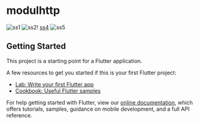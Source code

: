# modulhttp

![ss1](https://user-images.githubusercontent.com/70737655/114346008-ed116900-9b8c-11eb-9b2b-129fb7280e17.jpg)
![ss2](https://user-images.githubusercontent.com/70737655/114346016-f0a4f000-9b8c-11eb-86ef-cbb85409c379.jpg)!
[ss4](https://user-images.githubusercontent.com/70737655/114514986-13570780-9c66-11eb-9802-f0cfd4a9e258.jpg)
![ss5](https://user-images.githubusercontent.com/70737655/114515001-16ea8e80-9c66-11eb-9b5b-6eb95fd13670.jpg)


## Getting Started

This project is a starting point for a Flutter application.

A few resources to get you started if this is your first Flutter project:

- [Lab: Write your first Flutter app](https://flutter.dev/docs/get-started/codelab)
- [Cookbook: Useful Flutter samples](https://flutter.dev/docs/cookbook)

For help getting started with Flutter, view our
[online documentation](https://flutter.dev/docs), which offers tutorials,
samples, guidance on mobile development, and a full API reference.
